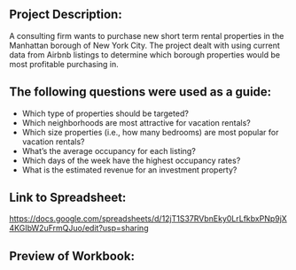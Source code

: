 ## Project Description:

A consulting firm wants to purchase new short term rental properties in the Manhattan borough of New York City. The project dealt with using current data from Airbnb listings to determine which borough properties would be most profitable purchasing in.

## The following questions were used as a guide:
- Which type of properties should be targeted?
- Which neighborhoods are most attractive for vacation rentals?
- Which size properties (i.e., how many bedrooms) are most popular for vacation rentals?
- What’s the average occupancy for each listing?
- Which days of the week have the highest occupancy rates?
- What is the estimated revenue for an investment property?

## Link to Spreadsheet:
  
  https://docs.google.com/spreadsheets/d/12jT1S37RVbnEky0LrLfkbxPNp9jX4KGIbW2uFrmQJuo/edit?usp=sharing

## Preview of Workbook:


